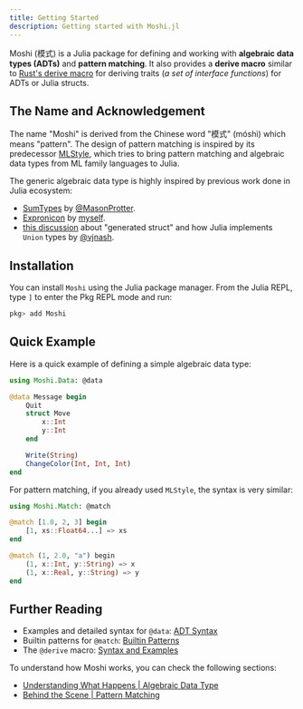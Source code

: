 ```yaml
---
title: Getting Started
description: Getting started with Moshi.jl
---
```


Moshi (模式) is a Julia package for defining and working with **algebraic data types (ADTs)** and **pattern matching**. It also provides a **derive macro** similar to [Rust's derive macro](https://doc.rust-lang.org/reference/procedural-macros.html#derive-macros) for deriving traits (_a set of interface functions_) for ADTs or Julia structs.

## The Name and Acknowledgement

The name "Moshi" is derived from the Chinese word "模式" (móshì) which means "pattern". The design of pattern matching is inspired by its predecessor [MLStyle](https://github.com/thautwarm/MLStyle.jl), which tries to bring pattern matching and algebraic data types from ML family languages to Julia.

The generic algebraic data type is highly inspired by previous work done in Julia ecosystem:

- [SumTypes](https://github.com/MasonProtter/SumTypes.jl) by [@MasonProtter](https://github.com/MasonProtter).
- [Expronicon](https://github.com/Roger-luo/Expronicon.jl) by [myself](https://github.com/Roger-luo/).
- [this discussion](https://github.com/JuliaLang/julia/discussions/48883) about "generated struct" and how Julia implements `Union` types by [@vjnash](https://github.com/vtjnash).

## Installation

You can install `Moshi` using the Julia package manager. From the Julia REPL, type `]` to enter the Pkg REPL mode and run:

```julia
pkg> add Moshi
```

## Quick Example

Here is a quick example of defining a simple algebraic data type:

```julia
using Moshi.Data: @data

@data Message begin
    Quit
    struct Move
        x::Int
        y::Int
    end

    Write(String)
    ChangeColor(Int, Int, Int)
end
```

For pattern matching, if you already used `MLStyle`, the syntax is very similar:

```julia
using Moshi.Match: @match

@match [1.0, 2, 3] begin
    [1, xs::Float64...] => xs
end

@match (1, 2.0, "a") begin
    (1, x::Int, y::String) => x
    (1, x::Real, y::String) => y
end
```

## Further Reading

- Examples and detailed syntax for `@data`: [ADT Syntax](/Moshi.jl/data/syntax)
- Builtin patterns for `@match`: [Builtin Patterns](/Moshi.jl/match/syntax/#builtin-patterns)
- The `@derive` macro: [Syntax and Examples](/Moshi.jl/start/derive/)

To understand how Moshi works, you can check the following sections:

- [Understanding What Happens | Algebraic Data Type](/Moshi.jl/data/understand)
- [Behind the Scene | Pattern Matching](/Moshi.jl/match/behind)
